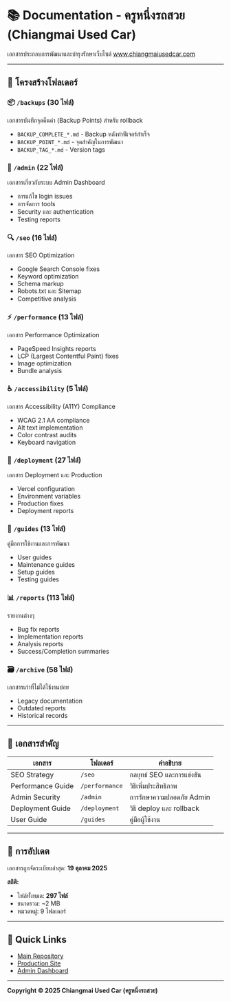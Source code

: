 # 📚 Documentation - ครูหนึ่งรถสวย (Chiangmai Used Car)

เอกสารประกอบการพัฒนาและบำรุงรักษาเว็บไซต์ www.chiangmaiusedcar.com

---

## 📁 โครงสร้างโฟลเดอร์

### 📦 `/backups` (30 ไฟล์)

เอกสารบันทึกจุดคืนค่า (Backup Points) สำหรับ rollback

- `BACKUP_COMPLETE_*.md` - Backup หลังทำฟีเจอร์สำเร็จ
- `BACKUP_POINT_*.md` - จุดสำคัญในการพัฒนา
- `BACKUP_TAG_*.md` - Version tags

### 👤 `/admin` (22 ไฟล์)

เอกสารเกี่ยวกับระบบ Admin Dashboard

- การแก้ไข login issues
- การจัดการ tools
- Security และ authentication
- Testing reports

### 🔍 `/seo` (16 ไฟล์)

เอกสาร SEO Optimization

- Google Search Console fixes
- Keyword optimization
- Schema markup
- Robots.txt และ Sitemap
- Competitive analysis

### ⚡ `/performance` (13 ไฟล์)

เอกสาร Performance Optimization

- PageSpeed Insights reports
- LCP (Largest Contentful Paint) fixes
- Image optimization
- Bundle analysis

### ♿ `/accessibility` (5 ไฟล์)

เอกสาร Accessibility (A11Y) Compliance

- WCAG 2.1 AA compliance
- Alt text implementation
- Color contrast audits
- Keyboard navigation

### 🚀 `/deployment` (27 ไฟล์)

เอกสาร Deployment และ Production

- Vercel configuration
- Environment variables
- Production fixes
- Deployment reports

### 📖 `/guides` (13 ไฟล์)

คู่มือการใช้งานและการพัฒนา

- User guides
- Maintenance guides
- Setup guides
- Testing guides

### 📊 `/reports` (113 ไฟล์)

รายงานต่างๆ

- Bug fix reports
- Implementation reports
- Analysis reports
- Success/Completion summaries

### 🗃️ `/archive` (58 ไฟล์)

เอกสารเก่าที่ไม่ได้ใช้งานบ่อย

- Legacy documentation
- Outdated reports
- Historical records

---

## 🎯 เอกสารสำคัญ

| เอกสาร            | โฟลเดอร์       | คำอธิบาย                  |
| ----------------- | -------------- | ------------------------- |
| SEO Strategy      | `/seo`         | กลยุทธ์ SEO และการแข่งขัน |
| Performance Guide | `/performance` | วิธีเพิ่มประสิทธิภาพ      |
| Admin Security    | `/admin`       | การรักษาความปลอดภัย Admin |
| Deployment Guide  | `/deployment`  | วิธี deploy และ rollback  |
| User Guide        | `/guides`      | คู่มือผู้ใช้งาน           |

---

## 📅 การอัปเดต

เอกสารถูกจัดระเบียบล่าสุด: **19 ตุลาคม 2025**

**สถิติ:**

- ไฟล์ทั้งหมด: **297 ไฟล์**
- ขนาดรวม: ~2 MB
- หมวดหมู่: 9 โฟลเดอร์

---

## 🔗 Quick Links

- [Main Repository](https://github.com/Nblues/chiangmaiusedcar-next)
- [Production Site](https://www.chiangmaiusedcar.com)
- [Admin Dashboard](https://www.chiangmaiusedcar.com/admin/dashboard)

---

**Copyright © 2025 Chiangmai Used Car (ครูหนึ่งรถสวย)**
